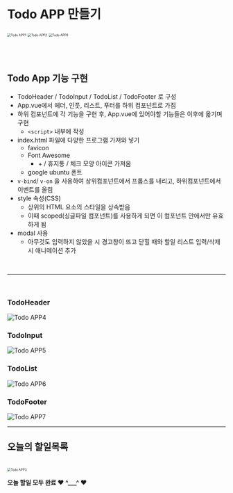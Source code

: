 # Todo APP 만들기

<img src="./Todo APP1.PNG" alt = "Todo APP1" style="zoom: 50%;" />

<img src="./Todo APP2.PNG" alt = "Todo APP2" style="zoom:50%;" />

<img src="./Todo APP8.PNG" alt = "Todo APP8" style="zoom:50%;" />

<br><br>

## Todo App 기능 구현

+ TodoHeader / TodoInput / TodoList / TodoFooter 로 구성
+ App.vue에서 헤더, 인풋, 리스트, 푸터를 하위 컴포넌트로 가짐
+ 하위 컴포넌트에 각 기능을 구현 후, App.vue에 있어야할 기능들은 이후에 옮기며 구현
  + `<script>` 내부에 작성
+ index.html 파일에 다양한 프로그램 가져와 넣기
  + favicon
  + Font Awesome
    + \+ / 휴지통 / 체크 모양 아이콘 가져옴
  + google ubuntu 폰트
+ `v-bind`/ `v-on` 을 사용하여 상위컴포넌트에서 프롭스를 내리고, 하위컴포넌트에서 이벤트를 올림
+ style 속성(CSS)
  + 상위의 HTML 요소의 스타일을 상속받음
  + 이때 scoped(싱글파일 컴포넌트)를 사용하게 되면 이 컴포넌트 안에서만 유효하게 됨
+ modal 사용
  + 아무것도 입력하지 않았을 시 경고창이 뜨고 닫힐 때와 할일 리스트 입력/삭제 시 애니메이션 추가

<br>

-----

<br>

### TodoHeader

<img src="./Todo APP4.PNG" alt = "Todo APP4" />

<br>

### TodoInput

<img src="./Todo APP5.PNG" alt = "Todo APP5" />

<br>

### TodoList

<img src="./Todo APP6.PNG" alt = "Todo APP6" />

<br>

### TodoFooter

<img src="./Todo APP7.PNG" alt = "Todo APP7" />

<br>

-----



## 오늘의 할일목록

<br>

<img src="./Todo APP3.PNG" alt = "Todo APP3" style="zoom:50%;" /> 

**오늘 할일 모두 완료 ♥ ^___^ ♥**